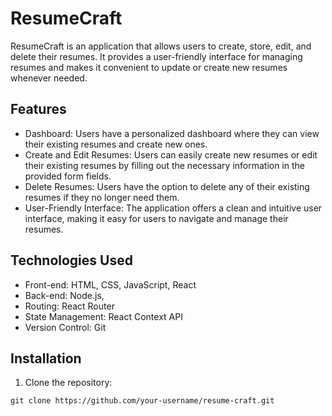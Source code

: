 # ResumeCraft

ResumeCraft is an application that allows users to create, store, edit, and delete their resumes. It provides a user-friendly interface for managing resumes and makes it convenient to update or create new resumes whenever needed.

## Features

- Dashboard: Users have a personalized dashboard where they can view their existing resumes and create new ones.
- Create and Edit Resumes: Users can easily create new resumes or edit their existing resumes by filling out the necessary information in the provided form fields.
- Delete Resumes: Users have the option to delete any of their existing resumes if they no longer need them.
- User-Friendly Interface: The application offers a clean and intuitive user interface, making it easy for users to navigate and manage their resumes.

## Technologies Used

- Front-end: HTML, CSS, JavaScript, React
- Back-end: Node.js,
- Routing: React Router
- State Management: React Context API
- Version Control: Git

## Installation

1. Clone the repository:

```shell
git clone https://github.com/your-username/resume-craft.git
